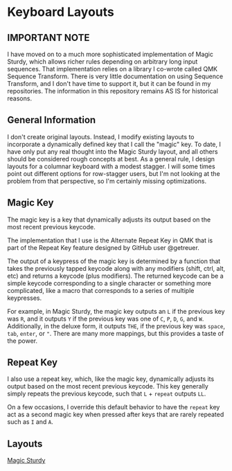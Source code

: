 # Keyboard Layouts

## IMPORTANT NOTE
I have moved on to a much more sophisticated implementation of Magic Sturdy, which allows richer rules depending on arbitrary long input sequences. That implementation relies on a library I co-wrote called QMK Sequence Transform. There is very little documentation on using Sequence Transform, and I don't have time to support it, but it can be found in my repositories. The information in this repository remains AS IS for historical reasons.

## General Information

I don't create original layouts. Instead, I modify existing layouts to incorporate a dynamically defined
key that I call the "magic" key. To date, I have only put any real thought into the Magic Sturdy layout, and
all others should be considered rough concepts at best. As a general rule, I design layouts for a columnar
keyboard with a modest stagger. I will some times point out different options for row-stagger users, but
I'm not looking at the problem from that perspective, so I'm certainly missing optimizations.

## Magic Key

The magic key is a key that dynamically adjusts its output based on the most recent previous keycode.

The implementation that I use is the Alternate Repeat Key in QMK that is part of the Repeat Key feature designed by GitHub user @getreuer.

The output of a keypress of the magic key is determined by a function that takes the previously tapped keycode along with any modifiers (shift, ctrl, alt, etc) and returns a keycode (plus modifiers). The returned
keycode can be a simple keycode corresponding to a single character or something more complicated, like a
macro that corresponds to a series of multiple keypresses.

For example, in Magic Sturdy, the magic key outputs an `L` if the previous key was `R`, and it outputs `Y` if
the previous key was one of `C`, `P`, `D`, `G`, and `W`. Additionally, in the deluxe form, it outputs `THE`, if the previous key was `space`, `tab`, `enter`, or `"`. There are many more mappings, but this provides a
taste of the power.

## Repeat Key

I also use a repeat key, which, like the magic key, dynamically adjusts its output based on the most recent previous keycode. This key generally simply repeats the previous keycode, such that `L` + `repeat` outputs `LL`.

On a few occasions, I override this default behavior to have the `repeat` key act as a second magic key when
pressed after keys that are rarely repeated such as `I` and `A`.

## Layouts

[Magic Sturdy](/magic_sturdy/magic_sturdy.md)
